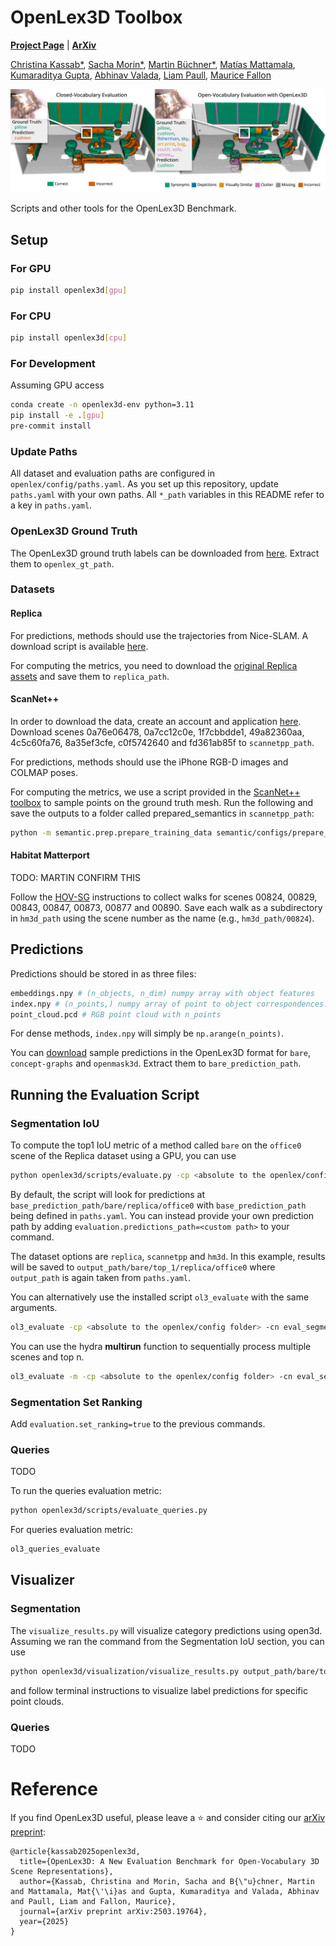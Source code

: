 # OpenLex3D Toolbox
[**Project Page**](https://openlex3d.github.io/) |
[**ArXiv**](https://arxiv.org/abs/2503.19764)

[Christina Kassab*](https://ckassab.github.io/), [Sacha Morin*](https://sachamorin.github.io/), [Martin Büchner*](https://rl.uni-freiburg.de/people/buechner), [Matías Mattamala](https://mmattamala.github.io/), [Kumaraditya Gupta](https://www.kumaradityag.com/), [Abhinav Valada](https://rl.uni-freiburg.de/people/valada), [Liam Paull](https://liampaull.ca/), [Maurice Fallon](https://ori.ox.ac.uk/people/maurice-fallon/)


<p align="center">
	<img src="assets/hero_fig.png" />
</p>
Scripts and other tools for the OpenLex3D Benchmark.

## Setup

### For GPU
```sh
pip install openlex3d[gpu]
```

### For CPU
```sh
pip install openlex3d[cpu]
```

### For Development
Assuming GPU access
```sh
conda create -n openlex3d-env python=3.11
pip install -e .[gpu]
pre-commit install
```

### Update Paths
All dataset and evaluation paths are configured in `openlex/config/paths.yaml`. As you set up this repository, update `paths.yaml` with your own paths. All `*_path` variables in this README refer to a key in `paths.yaml`.

### OpenLex3D Ground Truth
The OpenLex3D ground truth labels can be downloaded from [here](https://drive.google.com/file/d/1-EdJwmHPdAAtEUvH6Ync8HwfGq2jXj9v/view?usp=sharing). Extract them to `openlex_gt_path`.

### Datasets
#### Replica
For predictions, methods should use the trajectories from Nice-SLAM. A download script is available [here](https://github.com/cvg/nice-slam/blob/master/scripts/download_replica.sh). 

For computing the metrics, you need to download the [original Replica assets](https://github.com/facebookresearch/Replica-Dataset) and save them to `replica_path`.
#### ScanNet++
In order to download the data, create an account and application [here](https://kaldir.vc.in.tum.de/scannetpp/). Download scenes 0a76e06478,  0a7cc12c0e,  1f7cbbdde1,  49a82360aa,  4c5c60fa76,  8a35ef3cfe,  c0f5742640 and  fd361ab85f to `scannetpp_path`.

For predictions, methods should use the iPhone RGB-D images and COLMAP poses. 

For computing the metrics, we use a script provided in the [ScanNet++ toolbox](https://github.com/scannetpp/scannetpp) to sample points on the ground truth mesh. Run the following and save the outputs to a folder called prepared_semantics in `scannetpp_path`:
```sh
python -m semantic.prep.prepare_training_data semantic/configs/prepare_training_data.yml
```

#### Habitat Matterport
TODO: MARTIN CONFIRM THIS

Follow the [HOV-SG](https://github.com/hovsg/HOV-SG) instructions to collect walks for scenes 00824, 00829, 00843, 00847, 00873, 00877 and 00890. Save each walk as a subdirectory in `hm3d_path` using the scene number as the name (e.g., `hm3d_path/00824`).

## Predictions
Predictions should be stored in as three files:

```bash
embeddings.npy # (n_objects, n_dim) numpy array with object features
index.npy # (n_points,) numpy array of point to object correspondences. embeddings[index[i]] should give the features of the ith point in point_cloud.pcd
point_cloud.pcd # RGB point cloud with n_points
```

For dense methods, `index.npy` will simply be `np.arange(n_points)`.

You can [download](https://drive.google.com/file/d/1jY_lrci-ytBCbOhEgHSDnHP7q5zjXOe5/view?usp=sharing) sample predictions in the OpenLex3D format for `bare`, `concept-graphs` and `openmask3d`. Extract them to `bare_prediction_path`.

## Running the Evaluation Script

### Segmentation IoU
To compute the top1 IoU metric of a method called `bare` on the `office0` scene of the Replica dataset using a GPU, you can use
```sh
python openlex3d/scripts/evaluate.py -cp <absolute to the openlex/config folder> -cn eval_segmentation evaluation.algorithm=bare dataset=replica dataset.scene=office0 evaluation.topn=1 model.device=cuda:0
```
By default, the script will look for predictions at `base_prediction_path/bare/replica/office0` with `base_prediction_path` being defined in `paths.yaml`. You can instead provide your own prediction path by adding `evaluation.predictions_path=<custom path>` to your command.

The dataset options are `replica`, `scannetpp` and `hm3d`. In this example, results will be saved to `output_path/bare/top_1/replica/office0` where `output_path` is again taken from `paths.yaml`.

You can alternatively use the installed script `ol3_evaluate` with the same arguments.

```sh
ol3_evaluate -cp <absolute to the openlex/config folder> -cn eval_segmentation evaluation.algorithm=bare dataset=replica dataset.scene=office0 evaluation.topn=1 model.device=cuda:0
```

You can use the hydra **multirun** function to sequentially process multiple scenes and top n.
```sh
ol3_evaluate -m -cp <absolute to the openlex/config folder> -cn eval_segmentation evaluation.algorithm=bare dataset=replica dataset.scene=office0,office1 evaluation.topn=1,5 model.device=cuda:0
```

### Segmentation Set Ranking
Add `evaluation.set_ranking=true` to the previous commands.

### Queries

TODO

To run the queries evaluation metric:
```sh
python openlex3d/scripts/evaluate_queries.py
```

For queries evaluation metric:
```sh
ol3_queries_evaluate
```

## Visualizer
### Segmentation
The `visualize_results.py` will visualize category predictions using open3d. Assuming we ran the command from the Segmentation IoU section, you can use
```sh
python openlex3d/visualization/visualize_results.py output_path/bare/top_1/replica/office0
```
and follow terminal instructions to visualize label predictions for specific point clouds.

### Queries
TODO


# Reference
If you find OpenLex3D useful, please leave a ⭐ and consider citing our [arXiv preprint](https://arxiv.org/abs/2503.19764):
```
@article{kassab2025openlex3d,
  title={OpenLex3D: A New Evaluation Benchmark for Open-Vocabulary 3D Scene Representations},
  author={Kassab, Christina and Morin, Sacha and B{\"u}chner, Martin and Mattamala, Mat{\'\i}as and Gupta, Kumaraditya and Valada, Abhinav and Paull, Liam and Fallon, Maurice},
  journal={arXiv preprint arXiv:2503.19764},
  year={2025}
}
```
